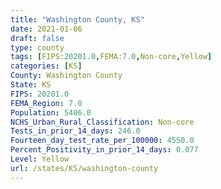 ```yaml
---
title: "Washington County, KS"
date: 2021-01-06
draft: false
type: county
tags: [FIPS:20201.0,FEMA:7.0,Non-core,Yellow]
categories: [KS]
County: Washington County
State: KS
FIPS: 20201.0
FEMA_Region: 7.0
Population: 5406.0
NCHS_Urban_Rural_Classification: Non-core
Tests_in_prior_14_days: 246.0
Fourteen_day_test_rate_per_100000: 4550.0
Percent_Positivity_in_prior_14_days: 0.077
Level: Yellow
url: /states/KS/washington-county
---
```



